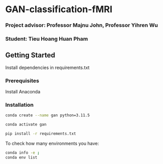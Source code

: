 # GAN-classification-fMRI

### Project advisor: Professor Majnu John, Professor Yihren Wu

### Student: Tieu Hoang Huan Pham

## Getting Started
Install dependencies in requirements.txt

### Prerequisites
Install Anaconda

### Installation

```sh
conda create --name gan python=3.11.5
```

```sh
conda activate gan
```

```sh
pip install -r requirements.txt
```

To check how many environments you have:
```sh
conda info -e ;
conda env list
```



